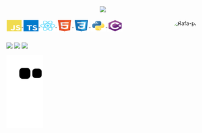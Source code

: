 

<div align="center">
  <a href="https://github.com/OFabuloso">
  <img height="180em" src="https://github-readme-stats.vercel.app/api?username=Ofabuloso&show_icons=true&theme=dark&include_all_commits=true&count_private=true"/>
</div>
<div style="display: inline_block"><br>
  <img align="center" alt="Rafa-Js" height="30" width="40" src="https://raw.githubusercontent.com/devicons/devicon/master/icons/javascript/javascript-plain.svg">
  <img align="center" alt="Rafa-Ts" height="30" width="40" src="https://raw.githubusercontent.com/devicons/devicon/master/icons/typescript/typescript-plain.svg">
  <img align="center" alt="Rafa-React" height="30" width="40" src="https://raw.githubusercontent.com/devicons/devicon/master/icons/react/react-original.svg">
  <img align="center" alt="Rafa-HTML" height="30" width="40" src="https://raw.githubusercontent.com/devicons/devicon/master/icons/html5/html5-original.svg">
  <img align="center" alt="Rafa-CSS" height="30" width="40" src="https://raw.githubusercontent.com/devicons/devicon/master/icons/css3/css3-original.svg">
  <img align="center" alt="Rafa-Python" height="30" width="40" src="https://raw.githubusercontent.com/devicons/devicon/master/icons/python/python-original.svg">
  <img align="center" alt="Rafa-Csharp" height="30" width="40" src="https://raw.githubusercontent.com/devicons/devicon/master/icons/csharp/csharp-original.svg">
  <img align="right" alt="Rafa-pic" height="150" style="border-radius:50px;" src="https://instagram.fcgh7-1.fna.fbcdn.net/v/t51.2885-19/300117154_192883683166802_2771903078897592449_n.jpg?stp=dst-jpg_s150x150&_nc_ht=instagram.fcgh7-1.fna.fbcdn.net&_nc_cat=102&_nc_ohc=0TrhVfkx7-gAX-mNtEb&tn=bH7Mwgs6B_FCN0-T&edm=AOQ1c0wBAAAA&ccb=7-5&oh=00_AT-xtC3SfTkcGSI_DODitIan2rNTEkVm1VnNh8ZDpEbGbQ&oe=63297B9E&_nc_sid=8fd12b">
</div>
  
  ##
 
<div> 
  <a href="https://www.youtube.com/channel/UC5frFAlE5cZB13nxBpetFcw" target="_blank"></a>
  <a href="[https://instagram.com/rafaballerini](https://www.instagram.com/oh_johw/)" target="_blank"><img src="https://img.shields.io/badge/-Instagram-%23E4405F?style=for-the-badge&logo=instagram&logoColor=white" target="_blank"></a>
  <a href = "mailto:johrod11@gmail.com"><img src="https://img.shields.io/badge/-Gmail-%23333?style=for-the-badge&logo=gmail&logoColor=white" target="_blank"></a>
  <a href="[https://www.linkedin.com/in/rafaella-ballerini-45875016a](https://www.linkedin.com/in/johnata-rodrigues-dos-santos-a8947814a/)" target="_blank"><img src="https://img.shields.io/badge/-LinkedIn-%230077B5?style=for-the-badge&logo=linkedin&logoColor=white" target="_blank"></a> 
 
  ![Snake animation](https://github.com/rafaballerini/rafaballerini/blob/output/github-contribution-grid-snake.svg)
 
</div>

